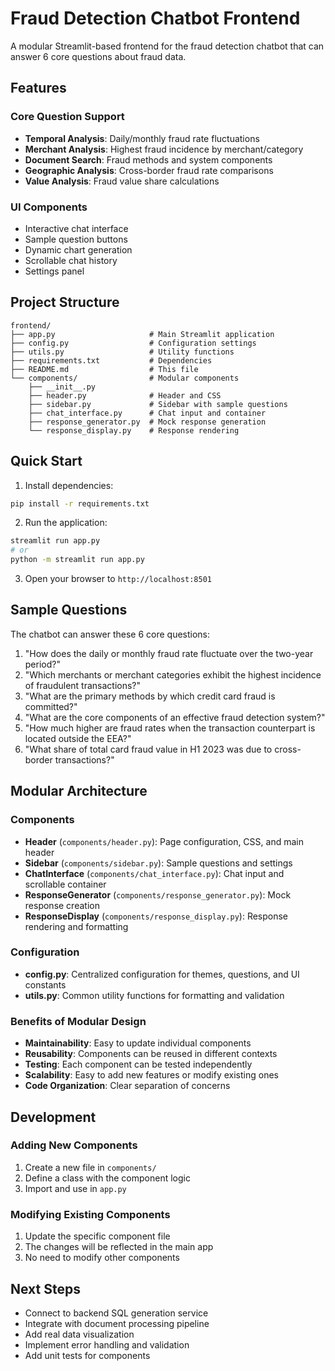 # Fraud Detection Chatbot Frontend

A modular Streamlit-based frontend for the fraud detection chatbot that can answer 6 core questions about fraud data.

## Features

### Core Question Support
- **Temporal Analysis**: Daily/monthly fraud rate fluctuations
- **Merchant Analysis**: Highest fraud incidence by merchant/category
- **Document Search**: Fraud methods and system components
- **Geographic Analysis**: Cross-border fraud rate comparisons
- **Value Analysis**: Fraud value share calculations

### UI Components
- Interactive chat interface
- Sample question buttons
- Dynamic chart generation
- Scrollable chat history
- Settings panel

## Project Structure

```
frontend/
├── app.py                     # Main Streamlit application
├── config.py                  # Configuration settings
├── utils.py                   # Utility functions
├── requirements.txt           # Dependencies
├── README.md                  # This file
└── components/                # Modular components
    ├── __init__.py
    ├── header.py              # Header and CSS
    ├── sidebar.py             # Sidebar with sample questions
    ├── chat_interface.py      # Chat input and container
    ├── response_generator.py  # Mock response generation
    └── response_display.py    # Response rendering
```

## Quick Start

1. Install dependencies:
```bash
pip install -r requirements.txt
```

2. Run the application:
```bash
streamlit run app.py
# or
python -m streamlit run app.py
```

3. Open your browser to `http://localhost:8501`

## Sample Questions

The chatbot can answer these 6 core questions:

1. "How does the daily or monthly fraud rate fluctuate over the two-year period?"
2. "Which merchants or merchant categories exhibit the highest incidence of fraudulent transactions?"
3. "What are the primary methods by which credit card fraud is committed?"
4. "What are the core components of an effective fraud detection system?"
5. "How much higher are fraud rates when the transaction counterpart is located outside the EEA?"
6. "What share of total card fraud value in H1 2023 was due to cross-border transactions?"

## Modular Architecture

### Components

- **Header** (`components/header.py`): Page configuration, CSS, and main header
- **Sidebar** (`components/sidebar.py`): Sample questions and settings
- **ChatInterface** (`components/chat_interface.py`): Chat input and scrollable container
- **ResponseGenerator** (`components/response_generator.py`): Mock response creation
- **ResponseDisplay** (`components/response_display.py`): Response rendering and formatting

### Configuration

- **config.py**: Centralized configuration for themes, questions, and UI constants
- **utils.py**: Common utility functions for formatting and validation

### Benefits of Modular Design

- **Maintainability**: Easy to update individual components
- **Reusability**: Components can be reused in different contexts
- **Testing**: Each component can be tested independently
- **Scalability**: Easy to add new features or modify existing ones
- **Code Organization**: Clear separation of concerns

## Development

### Adding New Components

1. Create a new file in `components/`
2. Define a class with the component logic
3. Import and use in `app.py`

### Modifying Existing Components

1. Update the specific component file
2. The changes will be reflected in the main app
3. No need to modify other components

## Next Steps

- Connect to backend SQL generation service
- Integrate with document processing pipeline
- Add real data visualization
- Implement error handling and validation
- Add unit tests for components
